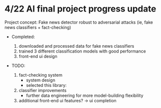 4/22 AI final project progress update
=====================================

Project concept: Fake news detector robust to adversarial attacks (ie, fake news classifiers + fact-checking)

- Completed:

	1. downloaded and processed data for fake news classifiers
	2. trained 3 different classification models with good performance
	3. front-end ui design


- TODO:

	1. fact-checking system
		- system design
		- selected this library:
	2. classifier improvements
		- further data engineering for more model-building flexibility
	3. additional front-end ui features? -> ui completion